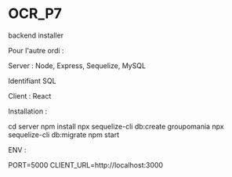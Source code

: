 # OCR_P7

backend installer

Pour l'autre ordi :

Server : Node, Express, Sequelize, MySQL

Identifiant SQL 

Client : React

Installation :

cd server
npm install
npx sequelize-cli db:create groupomania
npx sequelize-cli db:migrate
npm start

ENV : 

PORT=5000
CLIENT_URL=http://localhost:3000
